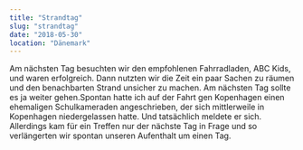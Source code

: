 ```yaml
---
title: "Strandtag"
slug: "strandtag"
date: "2018-05-30"
location: "Dänemark"
---
```


Am nächsten Tag besuchten wir den empfohlenen Fahrradladen, ABC Kids, und waren erfolgreich. Dann nutzten wir die Zeit ein paar Sachen zu räumen und den benachbarten Strand unsicher zu machen. Am nächsten Tag sollte es ja weiter gehen.Spontan hatte ich auf der Fahrt gen Kopenhagen einen ehemaligen Schulkameraden angeschrieben, der sich mittlerweile in Kopenhagen niedergelassen hatte. Und tatsächlich meldete er sich. Allerdings kam für ein Treffen nur der nächste Tag in Frage und so verlängerten wir spontan unseren Aufenthalt um einen Tag.
